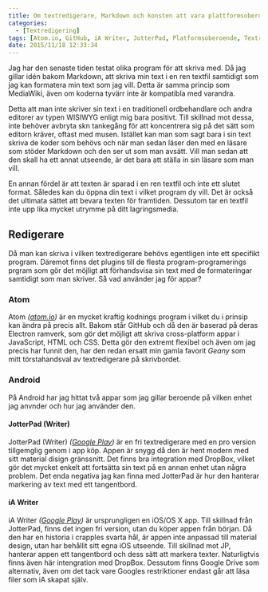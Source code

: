 ```yaml
---
title: Om textredigerare, Markdown och konsten att vara plattformsoberoende
categories:
  - [Textredigering]
tags: [Atom.io, GitHub, iA Writer, JotterPad, Platformsoberoende, Textredigerare]
date: 2015/11/18 12:33:34
---
```

Jag har den senaste tiden testat olika program för att skriva med. Då jag gillar idén bakom Markdown, att skriva min text i en ren textfil samtidigt som jag kan formatera min text som jag vill. Detta är samma princip som MediaWiki, även om koderna tyvärr inte är kompatibla med varandra.

Detta att man inte skriver sin text i en traditionell ordbehandlare och andra editorer av typen WISIWYG enligt mig bara positivt. Till skillnad mot dessa, inte behöver avbryta skn tankegång för att koncentrera sig på det sätt som editorn kräver, oftast med musen. Istället kan man som sagt bara i sin text skriva de koder som behövs och när man sedan läser den med en läsare som stöder Markdown och den ser ut som man avsätt. Vill man sedan att den skall ha ett annat utseende, är det bara att ställa in sin läsare som man vill.

En annan fördel är att texten är sparad i en ren textfil och inte ett slutet format. Således kan du öppna din text i vilket program dy vill. Det är också det ultimata sättet att bevara texten för framtiden. Dessutom tar en textfil inte upp lika mycket utrymme på  ditt lagringsmedia.

## Redigerare

Då man kan skriva i vilken textredigerare behövs egentligen inte ett specifikt program. Däremot finns det plugins till de flesta program-programerings prgram som gör det möjligt att förhandsvisa sin text med de formateringar samtidigt som man skriver. Så vad använder jag för appar?

### Atom

Atom _([atom.io][atom])_ är en mycket kraftig kodnings program i vilket du i prinsip kan ändra på precis allt. Bakom står GitHub och då den är baserad på deras Electron ramverk, som gör det möjligt att skriva cross-platform appar i JavaScript, HTML och CSS. Detta gör den extremt flexibel och även om jag precis har funnit den, har den redan ersatt min gamla favorit _Geany_ som mitt törstahandsval av textredigerare på skrivbordet.

### Android

På Android har jag hittat två appar som jag gillar beroende på vilken enhet jag anvnder och hur jag använder den.

#### JotterPad (Writer)

JotterPad (Writer) _([Google Play][jotterpad])_ är en fri textredigerare med en pro version tillgemglig genom i app köp. Appen är snygg då den är hent modern med sitt material disign gränssnitt. Det finns bra integration med DropBox, vilket gör det mycket enkelt att fortsätta sin text på en annan enhet utan några problem. Det enda negativa jag kan finna med JotterPad är hur den hanterar markering av text med ett tangentbord.

#### iA Writer

iA Writer *([Google Play][ia])* är ursprungligen en iOS/OS X app. Till skillnad från JotterPad, finns det ingen fri version, utan du köper appen från början. Då den har en historia i crapples svarta hål, är appen inte anpassad till material design, utan har behållit sitt egna iOS utseende. Till skillnad mot JP, hanterar appen ett tangentbord och dess sätt att markera texter. Naturligtvis finns även här intengration med DropBox. Dessutom finns Google Drive som alternativ, även om det tack vare Googles restriktioner endast går att läsa filer som iA skapat själv.


[atom]: http://atom.io "atom.io"
[jotterpad]: http://urkort.se/ao "JotterPad(Writer)"
[ia]: http://urkort.se/ap "iA Writer"

